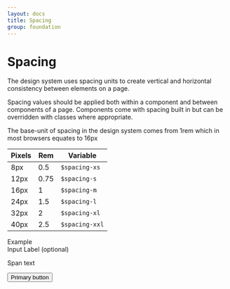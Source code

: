```yaml
---
layout: docs
title: Spacing
group: foundation
---
```


# Spacing

The design system uses spacing units to create vertical and horizontal consistency between elements on a page.

Spacing values should be applied both within a component and between components of a page. Components come with spacing built in but can be overridden with classes where appropriate.

The base-unit of spacing in the design system comes from 1rem which in most browsers equates to 16px

| Pixels    | Rem   | Variable       |
| --------- | ----- | -------------- |
| 8px       | 0.5   | `$spacing-xs`  |
| 12px      | 0.75  | `$spacing-s`   |
| 16px      | 1     | `$spacing-m`   |
| 24px      | 1.5   | `$spacing-l`   |
| 32px      | 2     | `$spacing-xl`  |
| 40px      | 2.5   | `$spacing-xxl` |

<div class="c-example">
    <span class="c-example__tag">Example</span>
    <div class="c-example__box">
        <label>Input Label (optional)</label>
        <p>Span text</p>
        <button type="button" class="c-btn c-btn--primary">Primary button</button>
    </div>
</div>
